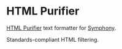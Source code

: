 # HTML Purifier

[HTML Purifier][1] text formatter for [Symphony][2].

Standards-compliant HTML filtering.

[1]: http://htmlpurifier.org
[2]: http://getsymphony.com

